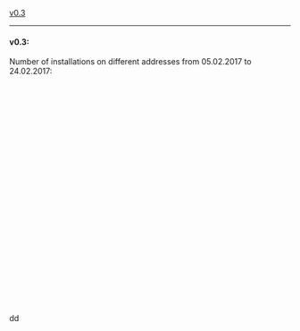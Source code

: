 <a href="#v03" title="GClh II Version 0.3">v0.3</a> &nbsp; 

---
#### v0.3: 
Number of installations on different addresses from 05.02.2017 to 24.02.2017:<br>
<br>
<br><span> </span>
<br>
<br>
<br>
<br>
<br>
<br>
<br>
<br>
<br>
<br>
<br>
<br>
<br>
<br>
<br>
<br>
<br>
<br>
<br>
<br>
<br>
<br>
<br>
dd
